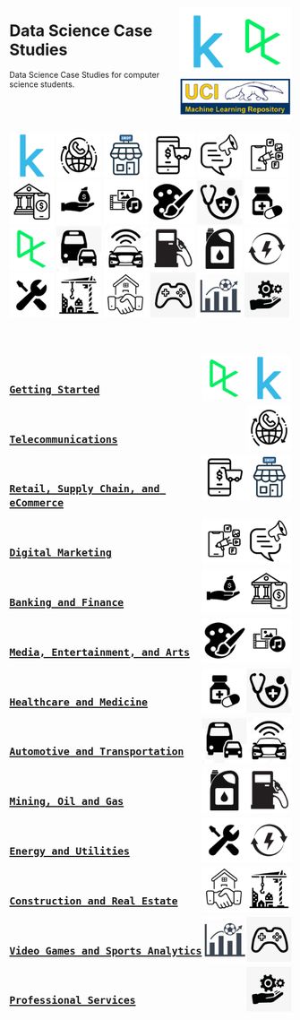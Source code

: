 <a href="/README.md"><img align="right" width="200" src="/logos/data-science-case-studies.jpg"></img></a>

# Data Science Case Studies
Data Science Case Studies for computer science students.

<br><br><br>

<a href="/README.md"><img width="80" src="/logos/kaggle.jpg"></img></a>
<a href="/README.md"><img width="80" src="/logos/telecom.jpg"></img></a>
<a href="/README.md"><img width="80" src="/logos/retail.jpg"></img></a>
<a href="/README.md"><img width="80" src="/logos/ecommerce.jpg"></img></a>
<a href="/README.md"><img width="80" src="/logos/marketing.jpg"></img></a>
<a href="/README.md"><img width="80" src="/logos/digital-marketing.jpg"></img></a>
<a href="/README.md"><img width="80" src="/logos/banking.jpg"></img></a>
<a href="/README.md"><img width="80" src="/logos/finance.jpg"></img></a>
<a href="/README.md"><img width="80" src="/logos/media.jpg"></img></a>
<a href="/README.md"><img width="80" src="/logos/arts.jpg"></img></a>
<a href="/README.md"><img width="80" src="/logos/healthcare.jpg"></img></a>
<a href="/README.md"><img width="80" src="/logos/medicine.jpg"></img></a>
<br>
<a href="/README.md"><img width="80" src="/logos/datacamp.jpg"></img></a>
<a href="/README.md"><img width="80" src="/logos/transportation.jpg"></img></a>
<a href="/README.md"><img width="80" src="/logos/automotive.jpg"></img></a>
<a href="/README.md"><img width="80" src="/logos/gas.jpg"></img></a>
<a href="/README.md"><img width="80" src="/logos/oil.jpg"></img></a>
<a href="/README.md"><img width="80" src="/logos/energy.jpg"></img></a>
<a href="/README.md"><img width="80" src="/logos/utilities.jpg"></img></a>
<a href="/README.md"><img width="80" src="/logos/construction.jpg"></img></a>
<a href="/README.md"><img width="80" src="/logos/real-estate.jpg"></img></a>
<a href="/README.md"><img width="80" src="/logos/video-games.jpg"></img></a>
<a href="/README.md"><img width="80" src="/logos/sports-analytics.jpg"></img></a>
<a href="/README.md"><img width="80" src="/logos/services.jpg"></img></a>
<br><br><br><br>

<a href="/Getting-Started/README.md"><img align="right" width="80" src="/logos/kaggle.jpg">
<a href="/Getting-Started/README.md"><img align="right" width="80" src="/logos/datacamp.jpg">
<br>

## [`Getting Started`](/Getting-Started/README.md)


<a href="/Telecommunications/README.md"><img align="right" width="80" src="/logos/telecom.jpg">
<br>

## [`Telecommunications`](/Telecommunications/README.md)


<a href="/Retail-SupplyChain-eCommerce/README.md"><img align="right" width="80" src="/logos/retail.jpg">
<a href="/Retail-SupplyChain-eCommerce/README.md"><img align="right" width="80" src="/logos/ecommerce.jpg">
<br>

## [`Retail, Supply Chain, and eCommerce`](/Retail-SupplyChain-eCommerce/README.md)


<a href="/Digital-Marketing/README.md"><img align="right" width="80" src="/logos/marketing.jpg">
<a href="/Digital-Marketing/README.md"><img align="right" width="80" src="/logos/digital-marketing.jpg">
<br>

## [`Digital Marketing`](/Digital-Marketing/README.md)


<a href="/Banking-Finance/README.md"><img align="right" width="80" src="/logos/banking.jpg">
<a href="/Banking-Finance/README.md"><img align="right" width="80" src="/logos/finance.jpg">
<br>

## [`Banking and Finance`](/Banking-Finance/README.md)


<a href="/Media-Entertainment-Arts/README.md"><img align="right" width="80" src="/logos/media.jpg">
<a href="/Media-Entertainment-Arts/README.md"><img align="right" width="80" src="/logos/arts.jpg">
<br>

## [`Media, Entertainment, and Arts`](/Media-Entertainment-Arts/README.md)


<a href="/Healthcare-Medicine/README.md"><img align="right" width="80" src="/logos/healthcare.jpg">
<a href="/Healthcare-Medicine/README.md"><img align="right" width="80" src="/logos/medicine.jpg">
<br>

## [`Healthcare and Medicine`](/Healthcare-Medicine/README.md)


<a href="/Automotive-Transportation/README.md"><img align="right" width="80" src="/logos/automotive.jpg">
<a href="/Automotive-Transportation/README.md"><img align="right" width="80" src="/logos/transportation.jpg">
<br>

## [`Automotive and Transportation`](/Automotive-Transportation/README.md)


<a href="/Mining-Oil-Gas/README.md"><img align="right" width="80" src="/logos/gas.jpg">
<a href="/Mining-Oil-Gas/README.md"><img align="right" width="80" src="/logos/oil.jpg">
<br>

## [`Mining, Oil and Gas`](/Mining-Oil-Gas/README.md)


<a href="/Energy-Utilities/README.md"><img align="right" width="80" src="/logos/energy.jpg">
<a href="/Energy-Utilities/README.md"><img align="right" width="80" src="/logos/utilities.jpg">
<br>

## [`Energy and Utilities`](/Energy-Utilities/README.md)


<a href="/Construction-RealEstate/README.md"><img align="right" width="80" src="/logos/construction.jpg">
<a href="/Construction-RealEstate/README.md"><img align="right" width="80" src="/logos/real-estate.jpg">
<br>

## [`Construction and Real Estate`](/Construction-RealEstate/README.md)


<a href="/Video-Games-Sports-Analytics/README.md"><img align="right" width="80" src="/logos/video-games.jpg">
<a href="/Video-Games-Sports-Analytics/README.md"><img align="right" width="80" src="/logos/sports-analytics.jpg">
<br>

## [`Video Games and Sports Analytics`](/Video-Games-Sports-Analytics/README.md)


<a href="/Professional-Services/README.md"><img align="right" width="80" src="/logos/services.jpg">
<br>

## [`Professional Services`](/Professional-Services/README.md)

